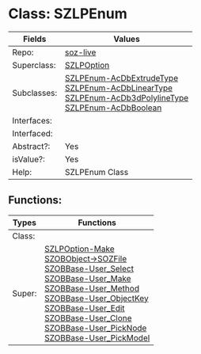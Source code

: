 
# Class:	SZLPEnum

| Fields | Values |
| --------- | --------- |
| Repo: | [soz-live](/repos/soz-live.html) |
| Superclass: | [SZLPOption](SZLPOption.html) |
| Subclasses: | [SZLPEnum-AcDbExtrudeType](SZLPEnum-AcDbExtrudeType.html) <br> [SZLPEnum-AcDbLinearType](SZLPEnum-AcDbLinearType.html) <br> [SZLPEnum-AcDb3dPolylineType](SZLPEnum-AcDb3dPolylineType.html) <br> [SZLPEnum-AcDbBoolean](SZLPEnum-AcDbBoolean.html) |
| Interfaces: |  |
| Interfaced: |  |
| Abstract?: | Yes |
| isValue?: | Yes |
| Help: | SZLPEnum Class |


## Functions:

| Types | Functions |
| --------- | --------- |
| Class: |  |
| Super: | [SZLPOption-Make](SZLPOption.html) <br> [SZOBObject->SOZFile](SZOBObject.html) <br> [SZOBBase-User_Select](SZOBBase.html) <br> [SZOBBase-User_Make](SZOBBase.html) <br> [SZOBBase-User_Method](SZOBBase.html) <br> [SZOBBase-User_ObjectKey](SZOBBase.html) <br> [SZOBBase-User_Edit](SZOBBase.html) <br> [SZOBBase-User_Clone](SZOBBase.html) <br> [SZOBBase-User_PickNode](SZOBBase.html) <br> [SZOBBase-User_PickModel](SZOBBase.html) |


